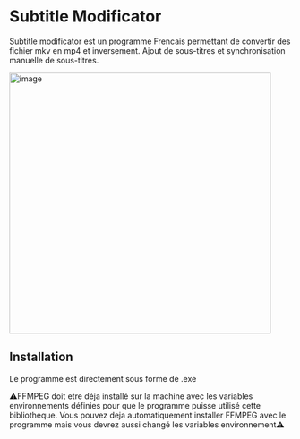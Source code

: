 # Subtitle Modificator
Subtitle modificator est un programme Frencais permettant de convertir des fichier mkv en mp4 et inversement. Ajout de sous-titres et synchronisation manuelle de sous-titres. 

<img width="467" alt="image" src="https://github.com/jeremleboug/subtitles-modificator/assets/106926412/e1d43e76-a6f4-4539-9fcf-3e38f952c5f0">


## Installation

Le programme est directement sous forme de .exe

⚠️FFMPEG doit etre déja installé sur la machine avec les variables environnements définies pour que le programme puisse utilisé cette bibliotheque. Vous pouvez deja automatiquement installer FFMPEG avec le programme mais vous devrez aussi changé les variables environnement⚠️

